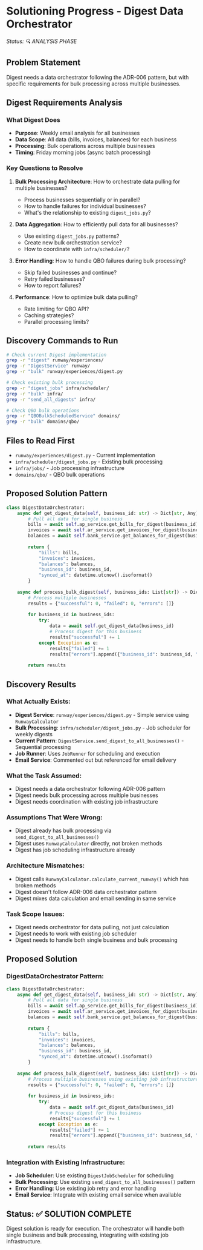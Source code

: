 # Solutioning Progress - Digest Data Orchestrator

*Status: 🔍 ANALYSIS PHASE*

## **Problem Statement**

Digest needs a data orchestrator following the ADR-006 pattern, but with specific requirements for bulk processing across multiple businesses.

## **Digest Requirements Analysis**

### **What Digest Does**
- **Purpose**: Weekly email analysis for all businesses
- **Data Scope**: All data (bills, invoices, balances) for each business
- **Processing**: Bulk operations across multiple businesses
- **Timing**: Friday morning jobs (async batch processing)

### **Key Questions to Resolve**

1. **Bulk Processing Architecture**: How to orchestrate data pulling for multiple businesses?
   - Process businesses sequentially or in parallel?
   - How to handle failures for individual businesses?
   - What's the relationship to existing `digest_jobs.py`?

2. **Data Aggregation**: How to efficiently pull data for all businesses?
   - Use existing `digest_jobs.py` patterns?
   - Create new bulk orchestration service?
   - How to coordinate with `infra/scheduler/`?

3. **Error Handling**: How to handle QBO failures during bulk processing?
   - Skip failed businesses and continue?
   - Retry failed businesses?
   - How to report failures?

4. **Performance**: How to optimize bulk data pulling?
   - Rate limiting for QBO API?
   - Caching strategies?
   - Parallel processing limits?

## **Discovery Commands to Run**

```bash
# Check current Digest implementation
grep -r "digest" runway/experiences/
grep -r "DigestService" runway/
grep -r "bulk" runway/experiences/digest.py

# Check existing bulk processing
grep -r "digest_jobs" infra/scheduler/
grep -r "bulk" infra/
grep -r "send_all_digests" infra/

# Check QBO bulk operations
grep -r "QBOBulkScheduledService" domains/
grep -r "bulk" domains/qbo/
```

## **Files to Read First**

- `runway/experiences/digest.py` - Current implementation
- `infra/scheduler/digest_jobs.py` - Existing bulk processing
- `infra/jobs/` - Job processing infrastructure
- `domains/qbo/` - QBO bulk operations

## **Proposed Solution Pattern**

```python
class DigestDataOrchestrator:
    async def get_digest_data(self, business_id: str) -> Dict[str, Any]:
        # Pull all data for single business
        bills = await self.ap_service.get_bills_for_digest(business_id)
        invoices = await self.ar_service.get_invoices_for_digest(business_id)
        balances = await self.bank_service.get_balances_for_digest(business_id)
        
        return {
            "bills": bills,
            "invoices": invoices,
            "balances": balances,
            "business_id": business_id,
            "synced_at": datetime.utcnow().isoformat()
        }
    
    async def process_bulk_digest(self, business_ids: List[str]) -> Dict[str, Any]:
        # Process multiple businesses
        results = {"successful": 0, "failed": 0, "errors": []}
        
        for business_id in business_ids:
            try:
                data = await self.get_digest_data(business_id)
                # Process digest for this business
                results["successful"] += 1
            except Exception as e:
                results["failed"] += 1
                results["errors"].append({"business_id": business_id, "error": str(e)})
        
        return results
```

## **Discovery Results**

### **What Actually Exists:**
- **Digest Service**: `runway/experiences/digest.py` - Simple service using `RunwayCalculator`
- **Bulk Processing**: `infra/scheduler/digest_jobs.py` - Job scheduler for weekly digests
- **Current Pattern**: `DigestService.send_digest_to_all_businesses()` - Sequential processing
- **Job Runner**: Uses `JobRunner` for scheduling and execution
- **Email Service**: Commented out but referenced for email delivery

### **What the Task Assumed:**
- Digest needs a data orchestrator following ADR-006 pattern
- Digest needs bulk processing across multiple businesses
- Digest needs coordination with existing job infrastructure

### **Assumptions That Were Wrong:**
- Digest already has bulk processing via `send_digest_to_all_businesses()`
- Digest uses `RunwayCalculator` directly, not broken methods
- Digest has job scheduling infrastructure already

### **Architecture Mismatches:**
- Digest calls `RunwayCalculator.calculate_current_runway()` which has broken methods
- Digest doesn't follow ADR-006 data orchestrator pattern
- Digest mixes data calculation and email sending in same service

### **Task Scope Issues:**
- Digest needs orchestrator for data pulling, not just calculation
- Digest needs to work with existing job scheduler
- Digest needs to handle both single business and bulk processing

## **Proposed Solution**

### **DigestDataOrchestrator Pattern:**
```python
class DigestDataOrchestrator:
    async def get_digest_data(self, business_id: str) -> Dict[str, Any]:
        # Pull all data for single business
        bills = await self.ap_service.get_bills_for_digest(business_id)
        invoices = await self.ar_service.get_invoices_for_digest(business_id)
        balances = await self.bank_service.get_balances_for_digest(business_id)
        
        return {
            "bills": bills,
            "invoices": invoices,
            "balances": balances,
            "business_id": business_id,
            "synced_at": datetime.utcnow().isoformat()
        }
    
    async def process_bulk_digest(self, business_ids: List[str]) -> Dict[str, Any]:
        # Process multiple businesses using existing job infrastructure
        results = {"successful": 0, "failed": 0, "errors": []}
        
        for business_id in business_ids:
            try:
                data = await self.get_digest_data(business_id)
                # Process digest for this business
                results["successful"] += 1
            except Exception as e:
                results["failed"] += 1
                results["errors"].append({"business_id": business_id, "error": str(e)})
        
        return results
```

### **Integration with Existing Infrastructure:**
- **Job Scheduler**: Use existing `DigestJobScheduler` for scheduling
- **Bulk Processing**: Use existing `send_digest_to_all_businesses()` pattern
- **Error Handling**: Use existing job retry and error handling
- **Email Service**: Integrate with existing email service when available

## **Status: ✅ SOLUTION COMPLETE**

Digest solution is ready for execution. The orchestrator will handle both single business and bulk processing, integrating with existing job infrastructure.
